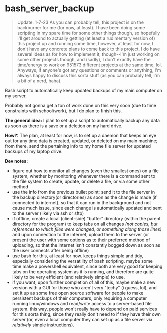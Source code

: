# bash_server_backup

> Update: 1-7-23
> As you can probably tell, this project is on the backburner for me (for now, at least). I have been doing some scripting in my spare time for some other things though, so hopefully I'll get around to actually getting (at least a rudimentary version of) this project up and running some time, however, at least for now, I don't have any concrete plans to come back to this project. I do have several ideas as for how to implement it, though--I'm just working on some other projects though, and (sadly), I don't exactly have the time/energy to work on 951573 different projects at the same time, lol. Anyways, if anyone's got any questions or comments or anything, I'm always happy to discuss this sorta stuff (as you can probably tell, I'm a bit of a nerd, haha).

Bash script to automatically keep updated backups of my main computer on my server. 

Probably not gonna get a ton of work done on this very soon (due to time constraints with school/work), but I do plan to finish this.

**The general idea:**
I plan to set up a script to automatically backup any data as soon as there is a save or a deletion on my hard drive. 

**How?:**
The plan, at least for now, is to set up a daemon that keeps an eye out for any time data is created, updated, or deleted on my main machine; from there, send the pertaining info to my home file server for updated backups of my laptop drive. 

**Dev notes:**
- figure out how to monitor all changes (even the smallest ones) on a file system, whether by monitoring whenever there is a command sent to the file system to create, update, or delete a file, or via some other method
- use the info from the previous bullet point; send it to the file server in the backup directory(or directories) as soon as the change is made (if connected to internet), so that it can run in the background and not cause much issue, since each change is automatically updated and sent to the server (likely via ssh or sftp)
- if offline, create a local (client-side) "buffer" directory (within the parent directory for the program) to keep tabs on all changes *(not copies, but references to which files were changed, or something along those lines)* and upon connection to the internet, upload them to the server (or present the user with some options as to their preferred method of uploading, so that the internet isn't constantly bogged down as soon as the user connects after being offline)
- use bash for this, at least for now. keeps things simple and tidy, especially considering the versatility of bash scripting. maybe some time make a powershell equivalent, since both are very good for keeping tabs on the operating system as it is running, and therefore are quite likely to be very efficient (and relatively simple) to use.
- if you want, upon further completion of all of this, maybe make a new version with a GUI for those who aren't very "techy" (i guess, lol), and set it up as some free open source software for people to make persistent backups of their computers, only requiring a computer running linux/windows and read/write access to a server-based file system. this way, people won't really have to depend on paid services for this sorta thing, since they really don't need to if they have their own server (or, even a local computer they can set up as a file server via *relatively* simple instructions). 
